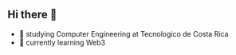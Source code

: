 ## Hi there 👋



- 🔭 studying Computer Engineering at Tecnologico de Costa Rica
- 🌱 currently learning Web3



